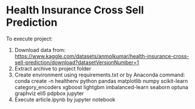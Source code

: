 # Health Insurance Cross Sell Prediction

To execute project:
1. Download data from:
https://www.kaggle.com/datasets/anmolkumar/health-insurance-cross-sell-prediction/download?datasetVersionNumber=1
2. Extract archive to project folder
3. Create environment using requirements.txt or by Anaconda command:
conda create -n healthenv python pandas matplotlib numpy scikit-learn category_encoders xgboost lightgbm imbalanced-learn seaborn optuna graphviz eli5 pdpbox jupyter
4. Execute article.ipynb by jupyter notebook
